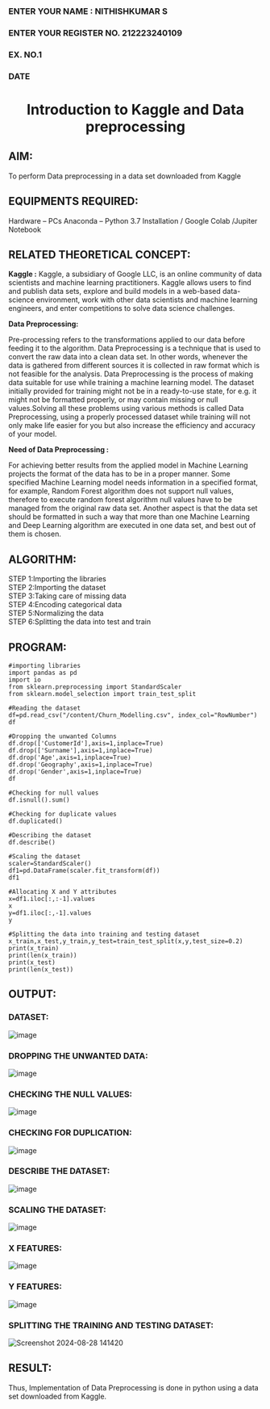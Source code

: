 <H3>ENTER YOUR NAME : NITHISHKUMAR S</H3>
<H3>ENTER YOUR REGISTER NO. 212223240109</H3>
<H3>EX. NO.1</H3>
<H3>DATE</H3>
<H1 ALIGN =CENTER> Introduction to Kaggle and Data preprocessing</H1>

## AIM:

To perform Data preprocessing in a data set downloaded from Kaggle

## EQUIPMENTS REQUIRED:
Hardware – PCs
Anaconda – Python 3.7 Installation / Google Colab /Jupiter Notebook

## RELATED THEORETICAL CONCEPT:

**Kaggle :**
Kaggle, a subsidiary of Google LLC, is an online community of data scientists and machine learning practitioners. Kaggle allows users to find and publish data sets, explore and build models in a web-based data-science environment, work with other data scientists and machine learning engineers, and enter competitions to solve data science challenges.

**Data Preprocessing:**

Pre-processing refers to the transformations applied to our data before feeding it to the algorithm. Data Preprocessing is a technique that is used to convert the raw data into a clean data set. In other words, whenever the data is gathered from different sources it is collected in raw format which is not feasible for the analysis.
Data Preprocessing is the process of making data suitable for use while training a machine learning model. The dataset initially provided for training might not be in a ready-to-use state, for e.g. it might not be formatted properly, or may contain missing or null values.Solving all these problems using various methods is called Data Preprocessing, using a properly processed dataset while training will not only make life easier for you but also increase the efficiency and accuracy of your model.

**Need of Data Preprocessing :**

For achieving better results from the applied model in Machine Learning projects the format of the data has to be in a proper manner. Some specified Machine Learning model needs information in a specified format, for example, Random Forest algorithm does not support null values, therefore to execute random forest algorithm null values have to be managed from the original raw data set.
Another aspect is that the data set should be formatted in such a way that more than one Machine Learning and Deep Learning algorithm are executed in one data set, and best out of them is chosen.


## ALGORITHM:
STEP 1:Importing the libraries<BR>
STEP 2:Importing the dataset<BR>
STEP 3:Taking care of missing data<BR>
STEP 4:Encoding categorical data<BR>
STEP 5:Normalizing the data<BR>
STEP 6:Splitting the data into test and train<BR>

##  PROGRAM:
```
#importing libraries
import pandas as pd
import io
from sklearn.preprocessing import StandardScaler
from sklearn.model_selection import train_test_split

#Reading the dataset
df=pd.read_csv("/content/Churn_Modelling.csv", index_col="RowNumber")
df

#Dropping the unwanted Columns
df.drop(['CustomerId'],axis=1,inplace=True)
df.drop(['Surname'],axis=1,inplace=True)
df.drop('Age',axis=1,inplace=True)
df.drop('Geography',axis=1,inplace=True)
df.drop('Gender',axis=1,inplace=True)
df

#Checking for null values
df.isnull().sum()

#Checking for duplicate values
df.duplicated()

#Describing the dataset
df.describe()

#Scaling the dataset
scaler=StandardScaler()
df1=pd.DataFrame(scaler.fit_transform(df))
df1

#Allocating X and Y attributes
x=df1.iloc[:,:-1].values
x
y=df1.iloc[:,-1].values
y

#Splitting the data into training and testing dataset
x_train,x_test,y_train,y_test=train_test_split(x,y,test_size=0.2)
print(x_train)
print(len(x_train))
print(x_test)
print(len(x_test))
```



## OUTPUT:

### DATASET:
![image](https://github.com/user-attachments/assets/9c68a06a-480b-41af-b019-69125b74ed4d)

### DROPPING THE UNWANTED DATA:
![image](https://github.com/user-attachments/assets/a5cf4eff-a7d9-4323-a3db-3c78bcbe02c0)

### CHECKING THE NULL VALUES:
![image](https://github.com/user-attachments/assets/3c3e69c8-491d-4cf1-975a-bd80b97cff7e)

### CHECKING FOR DUPLICATION:
![image](https://github.com/user-attachments/assets/4aa2c1d2-7f46-4add-b349-183cd9088224)

### DESCRIBE THE DATASET:
![image](https://github.com/user-attachments/assets/32afcbba-8250-4908-9b6f-f0eb18e164ab)

### SCALING THE DATASET:
![image](https://github.com/user-attachments/assets/83f625d6-cf73-4043-9261-02243db8c606)

### X FEATURES:
![image](https://github.com/user-attachments/assets/d6dd64e7-ca76-40fc-a54f-6468b3d03665)

### Y FEATURES:
![image](https://github.com/user-attachments/assets/5423fa83-510b-44ee-9c8a-37264dd07321)

### SPLITTING THE TRAINING AND TESTING DATASET:
![Screenshot 2024-08-28 141420](https://github.com/user-attachments/assets/f71da99b-0486-494f-af31-649e34212b77)


## RESULT:
Thus, Implementation of Data Preprocessing is done in python  using a data set downloaded from Kaggle.


